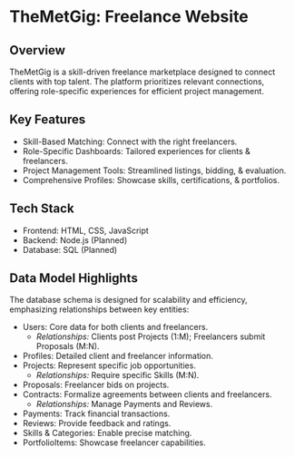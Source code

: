 # TheMetGig: Freelance Website

## Overview

TheMetGig is a skill-driven freelance marketplace designed to connect clients with top talent. The platform prioritizes relevant connections, offering role-specific experiences for efficient project management.

## Key Features

*   Skill-Based Matching: Connect with the right freelancers.
*   Role-Specific Dashboards: Tailored experiences for clients & freelancers.
*   Project Management Tools: Streamlined listings, bidding, & evaluation.
*   Comprehensive Profiles: Showcase skills, certifications, & portfolios.

## Tech Stack

*   Frontend: HTML, CSS, JavaScript
*   Backend: Node.js (Planned)
*   Database: SQL (Planned)

## Data Model Highlights

The database schema is designed for scalability and efficiency, emphasizing relationships between key entities:

*   Users: Core data for both clients and freelancers.
    *   *Relationships:* Clients post Projects (1:M); Freelancers submit Proposals (M:N).
*   Profiles: Detailed client and freelancer information.
*   Projects: Represent specific job opportunities.
    *   *Relationships:* Require specific Skills (M:N).
*   Proposals: Freelancer bids on projects.
*   Contracts: Formalize agreements between clients and freelancers.
    *   *Relationships:* Manage Payments and Reviews.
*   Payments: Track financial transactions.
*   Reviews: Provide feedback and ratings.
*   Skills & Categories: Enable precise matching.
*   PortfolioItems: Showcase freelancer capabilities.
